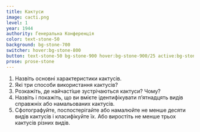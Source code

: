 ```yaml
---
title: Кактуси
image: cacti.png
level: 1
year: 1944
authority: Генеральна Конференція
color: text-stone-50
background: bg-stone-700
switcher: hover:bg-stone-800
button: text-stone-50 bg-stone-900 hover:bg-stone-900/25 active:bg-stone-600
prose: prose-stone
---
```


1. Назвіть основні характеристики кактусів.
2. Які три способи використання кактусів?
3. Розкажіть, де найчастіше зустрічаються кактуси? Чому?
4. Назвіть і покажіть, що ви вмієте ідентифікувати пʼятнадцять видів справжніх або намальованих кактусів.
5. Сфотографуйте, поспостерігайте або намалюйте не менше десяти видів кактусів і класифікуйте їх. Або виростіть не менше трьох кактусів різних видів.
